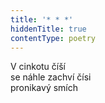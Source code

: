 ```yaml
---
title: '* * *'
hiddenTitle: true
contentType: poetry
---
```


<section>

V cinkotu číší  
se náhle zachví čísi  
pronikavý smích

</section>
